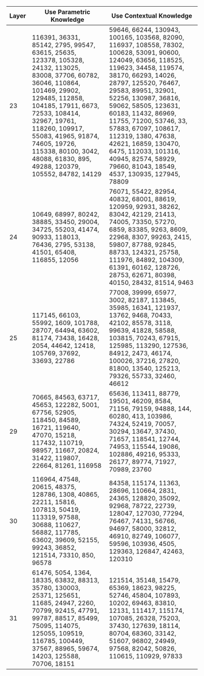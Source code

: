 | Layer | Use Parametric Knowledge | Use Contextual Knowledge |
| --- | --- | --- |
| 23 | 116391, 36331, 85142, 2795, 99547, 63615, 25635, 123378, 105328, 24132, 113025, 83008, 37706, 60782, 36046, 110864, 101469, 29902, 129485, 112858, 104185, 17911, 6673, 72533, 108414, 32967, 19761, 118260, 109917, 55083, 41965, 91874, 74605, 19726, 115338, 80100, 3042, 48088, 61830, 895, 49288, 120379, 105552, 84782, 14129 | 59646, 66244, 130943, 100165, 103568, 82090, 116937, 108558, 78302, 100628, 53091, 90600, 124049, 63656, 118525, 119623, 34458, 119574, 38170, 66293, 14026, 28797, 125520, 76467, 29583, 89951, 32901, 52256, 130987, 36816, 59062, 58505, 123631, 60183, 11432, 86969, 11755, 71200, 53746, 33, 57883, 67097, 108617, 112319, 1380, 47638, 42621, 16859, 130470, 6475, 112033, 101316, 40945, 82574, 58929, 79660, 81043, 18549, 4537, 130935, 127945, 78809 |
| 24 | 10649, 68997, 80242, 38885, 33450, 29004, 34725, 55203, 41474, 90933, 118013, 76436, 2795, 53138, 41501, 65408, 116855, 12056 | 76071, 55422, 82954, 40832, 68001, 88619, 120959, 92931, 38262, 83042, 42129, 21413, 74005, 73350, 57270, 6859, 83385, 9263, 8609, 22968, 8307, 99263, 2415, 59807, 87788, 92845, 88733, 124321, 25758, 111976, 84892, 104309, 61391, 60162, 128726, 28753, 62671, 80398, 40150, 28432, 81514, 9463 |
| 25 | 117145, 66103, 55992, 1609, 101788, 28707, 64494, 63602, 81174, 73438, 16428, 2054, 44642, 12418, 105769, 37692, 33693, 22786 | 77008, 39999, 65977, 3002, 82187, 113845, 35985, 16341, 121937, 13762, 9468, 70433, 42102, 85578, 3118, 99639, 41828, 58588, 103815, 70243, 67915, 125985, 113290, 127536, 84912, 2473, 46174, 100026, 37216, 27820, 81800, 13540, 125213, 79326, 55733, 32460, 46612 |
| 29 | 70665, 84563, 63717, 45653, 122282, 5001, 67756, 52905, 118450, 84589, 16721, 119640, 47070, 15218, 117432, 110719, 98957, 11667, 20824, 31422, 119807, 22664, 81261, 116958 | 65636, 113411, 88779, 19501, 46209, 8584, 71156, 79159, 94888, 144, 60280, 413, 103986, 74324, 52419, 70057, 30294, 13647, 37430, 71657, 118541, 12744, 74953, 115544, 19086, 102886, 49216, 95333, 26177, 89774, 71927, 70989, 23760 |
| 30 | 116964, 47548, 20615, 48375, 128786, 1308, 40865, 22211, 15816, 107813, 50419, 113319, 97588, 30688, 110627, 56882, 117785, 63602, 39609, 52155, 99243, 36852, 121514, 73310, 850, 96578 | 84358, 115174, 11363, 28696, 110664, 2831, 24365, 128820, 35092, 92968, 78722, 22739, 128047, 127030, 77294, 76467, 74131, 56766, 94697, 58000, 32812, 46910, 82749, 106077, 59596, 103936, 4505, 129363, 126847, 42463, 120310 |
| 31 | 61476, 5054, 1364, 18335, 63832, 88313, 35780, 130003, 25371, 125651, 11685, 24947, 2260, 70799, 92415, 47791, 99787, 88517, 85499, 75095, 114075, 125055, 109519, 116785, 100449, 37567, 88965, 59674, 14203, 125588, 70706, 18151 | 121514, 35148, 15479, 65369, 18623, 98225, 52746, 45804, 107893, 10202, 69463, 83810, 12131, 111417, 115174, 107085, 26328, 75203, 37430, 127639, 18114, 80704, 68360, 33142, 51607, 96802, 24949, 97568, 82042, 50826, 110615, 110929, 97833 |
